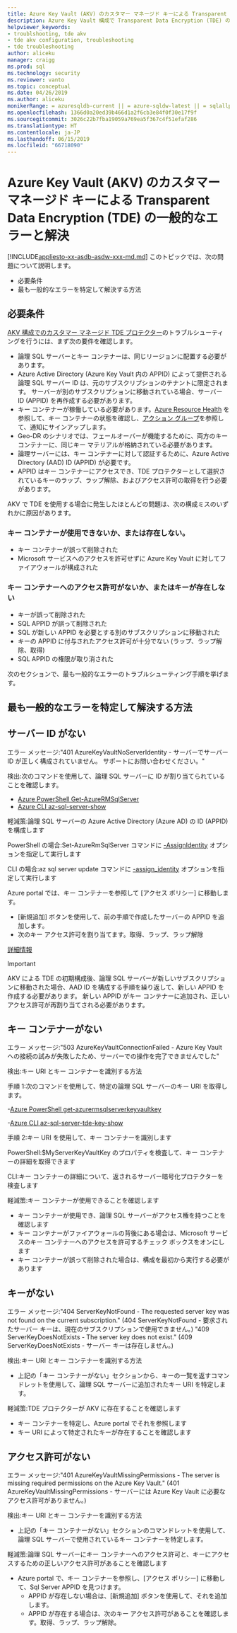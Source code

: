 ```yaml
---
title: Azure Key Vault (AKV) のカスタマー マネージド キーによる Transparent Data Encryption (TDE) の一般的なエラーと解決 | Microsoft Docs
description: Azure Key Vault 構成で Transparent Data Encryption (TDE) のトラブルシューティングを行います。
helpviewer_keywords:
- troublshooting, tde akv
- tde akv configuration, troubleshooting
- tde troubleshooting
author: aliceku
manager: craigg
ms.prod: sql
ms.technology: security
ms.reviewer: vanto
ms.topic: conceptual
ms.date: 04/26/2019
ms.author: aliceku
monikerRange: = azuresqldb-current || = azure-sqldw-latest || = sqlallproducts-allversions
ms.openlocfilehash: 1366d0a20ed39b466d1a2f6cb3e84f0f30e17f9f
ms.sourcegitcommit: 3026c22b7fba19059a769ea5f367c4f51efaf286
ms.translationtype: HT
ms.contentlocale: ja-JP
ms.lasthandoff: 06/15/2019
ms.locfileid: "66718090"
---
```

# <a name="common-errors-and-resolutions-with-transparent-data-encryption-tde-with-customer-managed-keys-in-azure-key-vault-akv"></a>Azure Key Vault (AKV) のカスタマー マネージド キーによる Transparent Data Encryption (TDE) の一般的なエラーと解決

[!INCLUDE[appliesto-xx-asdb-asdw-xxx-md.md](../../../includes/appliesto-xx-asdb-asdw-xxx-md.md)]
このトピックでは、次の問題について説明します。  
  
- 必要条件  
- 最も一般的なエラーを特定して解決する方法

## <a name="requirements"></a>必要条件
[AKV 構成でのカスタマー マネージド TDE プロテクター](https://docs.microsoft.com/azure/sql-database/transparent-data-encryption-byok-azure-sql#guidelines-for-configuring-tde-with-azure-key-vault)のトラブルシューティングを行うには、まず次の要件を確認します。
- 論理 SQL サーバーとキー コンテナーは、同じリージョンに配置する必要があります。
- Azure Active Directory (Azure Key Vault 内の APPID) によって提供される論理 SQL サーバー ID は、元のサブスクリプションのテナントに限定されます。  サーバーが別のサブスクリプションに移動されている場合、サーバー ID (APPID) を再作成する必要があります。
- キー コンテナーが稼働している必要があります。[Azure Resource Health](https://docs.microsoft.com/azure/service-health/resource-health-overview) を参照して、キー コンテナーの状態を確認し、[アクション グループ](https://docs.microsoft.com/azure/azure-monitor/platform/action-groups)を参照して、通知にサインアップします。
- Geo-DR のシナリオでは、フェールオーバーが機能するために、両方のキー コンテナーに、同じキー マテリアルが格納されている必要があります。
- 論理サーバーには、キー コンテナーに対して認証するために、Azure Active Directory (AAD) ID (APPID) が必要です。
- APPID はキー コンテナーにアクセスでき、TDE プロテクターとして選択されているキーのラップ、ラップ解除、およびアクセス許可の取得を行う必要があります。

AKV で TDE を使用する場合に発生したほとんどの問題は、次の構成ミスのいずれかに原因があります。

### <a name="key-vault-unavailable-or-doesnt-exist"></a>キー コンテナーが使用できないか、または存在しない。
- キー コンテナーが誤って削除された
- Microsoft サービスへのアクセスを許可せずに Azure Key Vault に対してファイアウォールが構成された

### <a name="no-permissions-to-access-the-key-vault-or-key-doesnt-exist"></a>キー コンテナーへのアクセス許可がないか、またはキーが存在しない
- キーが誤って削除された
- SQL APPID が誤って削除された
- SQL が新しい APPID を必要とする別のサブスクリプションに移動された
- キーの APPID に付与されたアクセス許可が十分でない (ラップ、ラップ解除、取得)
- SQL APPID の権限が取り消された


次のセクションで、最も一般的なエラーのトラブルシューティング手順を挙げます。


## <a name="how-to-identify-and-resolve-the-most-common-errors"></a>最も一般的なエラーを特定して解決する方法

## <a name="missing-server-identity"></a>サーバー ID がない
エラー メッセージ:"401 AzureKeyVaultNoServerIdentity - サーバーでサーバー ID が正しく構成されていません。 サポートにお問い合わせください。"

検出:次のコマンドを使用して、論理 SQL サーバーに ID が割り当てられていることを確認します。

- [Azure PowerShell Get-AzureRMSqlServer](https://docs.microsoft.com/powershell/module/AzureRM.Sql/Get-AzureRmSqlServer?view=azurermps-6.13.0) 
- [Azure CLI az-sql-server-show](https://docs.microsoft.com/cli/azure/sql/server?view=azure-cli-latest#az-sql-server-show)

軽減策:論理 SQL サーバーの Azure Active Directory (Azure AD) の ID (APPID) を構成します

PowerShell の場合:Set-AzureRmSqlServer コマンドに [-AssignIdentity](https://docs.microsoft.com/powershell/module/azurerm.sql/set-azurermsqlserver?view=azurermps-6.13.0) オプションを指定して実行します 

CLI の場合:az sql server update コマンドに [-assign_identity](https://docs.microsoft.com/cli/azure/sql/server?view=azure-cli-latest#az-sql-server-update) オプションを指定して実行します 

Azure portal では、キー コンテナーを参照して [アクセス ポリシー] に移動します。  
 - [新規追加] ボタンを使用して、前の手順で作成したサーバーの APPID を追加します。 
 - 次のキー アクセス許可を割り当てます。取得、ラップ、ラップ解除 

[詳細情報](https://docs.microsoft.com/azure/sql-database/transparent-data-encryption-byok-azure-sql-configure?view=sql-server-2017&viewFallbackFrom=azuresqldb-current#step-1-assign-an-azure-ad-identity-to-your-server)

> [!IMPORTANT]
> AKV による TDE の初期構成後、論理 SQL サーバーが新しいサブスクリプションに移動された場合、AAD ID を構成する手順を繰り返して、新しい APPID を作成する必要があります。  新しい APPID がキー コンテナーに追加され、正しいアクセス許可が再割り当てされる必要があります。 
>

## <a name="missing-key-vault"></a>キー コンテナーがない
エラー メッセージ:"503 AzureKeyVaultConnectionFailed - Azure Key Vault への接続の試みが失敗したため、サーバーでの操作を完了できませんでした"

検出:キー URI とキー コンテナーを識別する方法 

手順 1:次のコマンドを使用して、特定の論理 SQL サーバーのキー URI を取得します。

-[Azure PowerShell get-azurermsqlserverkeyvaultkey](https://docs.microsoft.com/powershell/module/azurerm.sql/get-azurermsqlserverkeyvaultkey?view=azurermps-6.13.0)

-[Azure CLI az-sql-server-tde-key-show](https://docs.microsoft.com/cli/azure/sql/server/tde-key?view=azure-cli-latest#az-sql-server-tde-key-show) 

手順 2:キー URI を使用して、キー コンテナーを識別します

PowerShell:$MyServerKeyVaultKey のプロパティを検査して、キー コンテナーの詳細を取得できます

CLI:キー コンテナーの詳細について、返されるサーバー暗号化プロテクターを検査します

軽減策:キー コンテナーが使用できることを確認します
- キー コンテナーが使用でき、論理 SQL サーバーがアクセス権を持つことを確認します
- キー コンテナーがファイアウォールの背後にある場合は、Microsoft サービスのキー コンテナーへのアクセスを許可するチェック ボックスをオンにします
- キー コンテナーが誤って削除された場合は、構成を最初から実行する必要があります


## <a name="missing-key"></a>キーがない 
エラー メッセージ:"404 ServerKeyNotFound - The requested server key was not found on the current subscription." (404 ServerKeyNotFound - 要求されたサーバー キーは、現在のサブスクリプションで使用できません。)
"409 ServerKeyDoesNotExists - The server key does not exist." (409 ServerKeyDoesNotExists - サーバー キーは存在しません。)

検出:キー URI とキー コンテナーを識別する方法
- 上記の「キー コンテナーがない」セクションから、キーの一覧を返すコマンドレットを使用して、論理 SQL サーバーに追加されたキー URI を特定します。

軽減策:TDE プロテクターが AKV に存在することを確認します
- キー コンテナーを特定し、Azure portal でそれを参照します
- キー URI によって特定されたキーが存在することを確認します

## <a name="missing-permissions"></a>アクセス許可がない 
エラー メッセージ:"401 AzureKeyVaultMissingPermissions - The server is missing required permissions on the Azure Key Vault." (401 AzureKeyVaultMissingPermissions - サーバーには Azure Key Vault に必要なアクセス許可がありません。)

検出:キー URI とキー コンテナーを識別する方法
- 上記の「キー コンテナーがない」セクションのコマンドレットを使用して、論理 SQL サーバーで使用されているキー コンテナーを特定します。

軽減策:論理 SQL サーバーにキー コンテナーへのアクセス許可と、キーにアクセスするための正しいアクセス許可があることを確認します
- Azure portal で、キー コンテナーを参照し、[アクセス ポリシー] に移動して、Sql Server APPID を見つけます。  
  - APPID が存在しない場合は、[新規追加] ボタンを使用して、それを追加します。 
  - APPID が存在する場合は、次のキー アクセス許可があることを確認します。取得、ラップ、ラップ解除。
